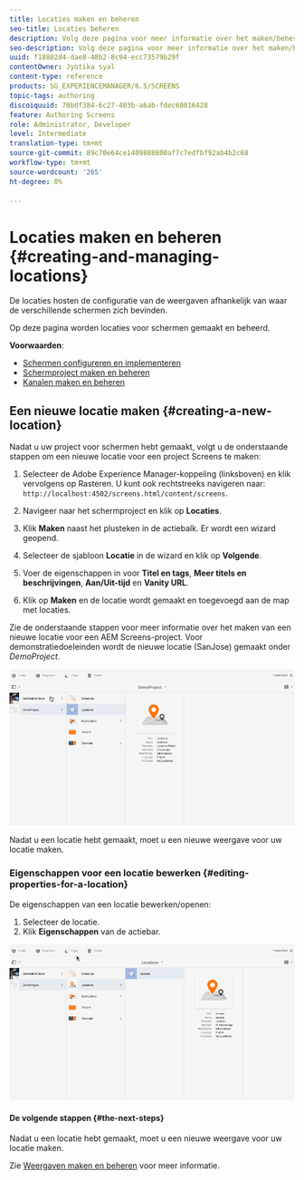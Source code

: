 ```yaml
---
title: Locaties maken en beheren
seo-title: Locaties beheren
description: Volg deze pagina voor meer informatie over het maken/beheren van locaties.
seo-description: Volg deze pagina voor meer informatie over het maken/beheren van locaties.
uuid: f18802d4-dae8-48b2-8c94-ecc73579b29f
contentOwner: Jyotika syal
content-type: reference
products: SG_EXPERIENCEMANAGER/6.5/SCREENS
topic-tags: authoring
discoiquuid: 70bdf384-6c27-403b-a6ab-fdec68016428
feature: Authoring Screens
role: Administrator, Developer
level: Intermediate
translation-type: tm+mt
source-git-commit: 89c70e64ce1409888800af7c7edfbf92ab4b2c68
workflow-type: tm+mt
source-wordcount: '265'
ht-degree: 0%

---
```



# Locaties maken en beheren {#creating-and-managing-locations}

De locaties hosten de configuratie van de weergaven afhankelijk van waar de verschillende schermen zich bevinden.

Op deze pagina worden locaties voor schermen gemaakt en beheerd.

**Voorwaarden**:

* [Schermen configureren en implementeren](configuring-screens-introduction.md)
* [Schermproject maken en beheren](creating-a-screens-project.md)
* [Kanalen maken en beheren](managing-channels.md)

## Een nieuwe locatie maken {#creating-a-new-location}

Nadat u uw project voor schermen hebt gemaakt, volgt u de onderstaande stappen om een nieuwe locatie voor een project Screens te maken:

1. Selecteer de Adobe Experience Manager-koppeling (linksboven) en klik vervolgens op Rasteren. U kunt ook rechtstreeks navigeren naar: `http://localhost:4502/screens.html/content/screens`.
1. Navigeer naar het schermproject en klik op **Locaties**.
1. Klik **Maken** naast het plusteken in de actiebalk. Er wordt een wizard geopend.
1. Selecteer de sjabloon **Locatie** in de wizard en klik op **Volgende**.

1. Voer de eigenschappen in voor **Titel en tags**, **Meer titels en beschrijvingen**, **Aan/Uit-tijd** en **Vanity URL**.

1. Klik op **Maken** en de locatie wordt gemaakt en toegevoegd aan de map met locaties.

Zie de onderstaande stappen voor meer informatie over het maken van een nieuwe locatie voor een AEM Screens-project. Voor demonstratiedoeleinden wordt de nieuwe locatie (SanJose) gemaakt onder *DemoProject*.

![player2](assets/player2.gif)

Nadat u een locatie hebt gemaakt, moet u een nieuwe weergave voor uw locatie maken.

### Eigenschappen voor een locatie bewerken {#editing-properties-for-a-location}

De eigenschappen van een locatie bewerken/openen:

1. Selecteer de locatie.
1. Klik **Eigenschappen** van de actiebar.

![player3](assets/player3.gif)

#### De volgende stappen {#the-next-steps}

Nadat u een locatie hebt gemaakt, moet u een nieuwe weergave voor uw locatie maken.

Zie [Weergaven maken en beheren](managing-displays.md) voor meer informatie.
